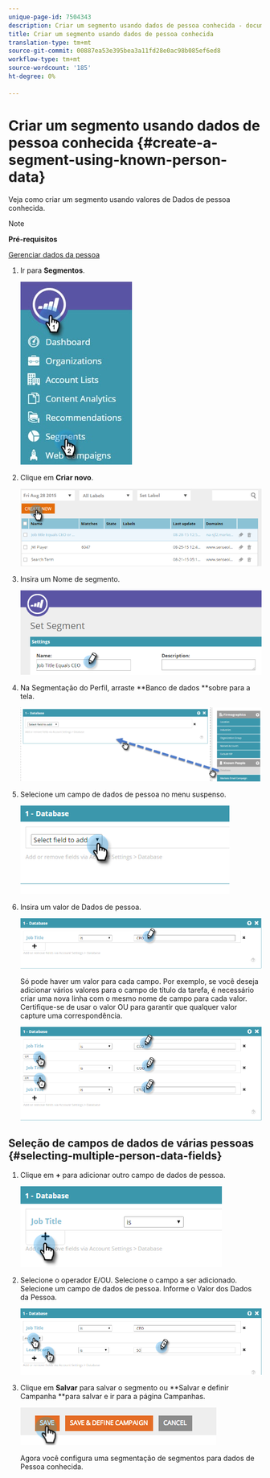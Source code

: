 ```yaml
---
unique-page-id: 7504343
description: Criar um segmento usando dados de pessoa conhecida - documentos de marketing - documentação do produto
title: Criar um segmento usando dados de pessoa conhecida
translation-type: tm+mt
source-git-commit: 00887ea53e395bea3a11fd28e0ac98b085ef6ed8
workflow-type: tm+mt
source-wordcount: '185'
ht-degree: 0%

---
```



# Criar um segmento usando dados de pessoa conhecida {#create-a-segment-using-known-person-data}

Veja como criar um segmento usando valores de Dados de pessoa conhecida.

>[!NOTE]
>
>**Pré-requisitos**
>
>[Gerenciar dados da pessoa](manage-person-data.md)

1. Ir para **Segmentos**.

   ![](assets/new-dropdown-segments-hand-2.jpg)

1. Clique em **Criar novo**.

   ![](assets/image2015-8-28-13-3a19-3a59.png)

1. Insira um Nome de segmento.

   ![](assets/image2015-8-28-13-3a2-3a59.png)

1. Na Segmentação do Perfil, arraste **Banco de dados **sobre para a tela.

   ![](assets/four-1.png)

1. Selecione um campo de dados de pessoa no menu suspenso.

   ![](assets/five-1.png)

1. Insira um valor de Dados de pessoa.

   ![](assets/six.png)

   Só pode haver um valor para cada campo. Por exemplo, se você deseja adicionar vários valores para o campo de título da tarefa, é necessário criar uma nova linha com o mesmo nome de campo para cada valor. Certifique-se de usar o valor OU para garantir que qualquer valor capture uma correspondência.

   ![](assets/seven-1.png)

## Seleção de campos de dados de várias pessoas {#selecting-multiple-person-data-fields}

1. Clique em **+** para adicionar outro campo de dados de pessoa.

   ![](assets/eight.png)

1. Selecione o operador E/OU. Selecione o campo a ser adicionado. Selecione um campo de dados de pessoa. Informe o Valor dos Dados da Pessoa.

   ![](assets/nine.png)

1. Clique em **Salvar** para salvar o segmento ou **Salvar e definir Campanha **para salvar e ir para a página Campanhas.

   ![](assets/image2014-11-19-19-3a48-3a20-1.png)

   Agora você configura uma segmentação de segmentos para dados de Pessoa conhecida.

